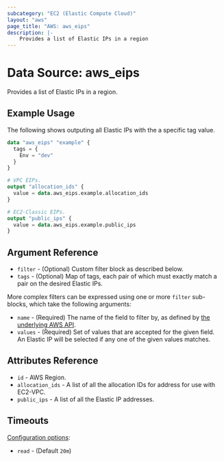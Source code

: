 ```yaml
---
subcategory: "EC2 (Elastic Compute Cloud)"
layout: "aws"
page_title: "AWS: aws_eips"
description: |-
    Provides a list of Elastic IPs in a region
---
```


# Data Source: aws_eips

Provides a list of Elastic IPs in a region.

## Example Usage

The following shows outputing all Elastic IPs with the a specific tag value.

```terraform
data "aws_eips" "example" {
  tags = {
    Env = "dev"
  }
}

# VPC EIPs.
output "allocation_ids" {
  value = data.aws_eips.example.allocation_ids
}

# EC2-Classic EIPs.
output "public_ips" {
  value = data.aws_eips.example.public_ips
}
```

## Argument Reference

* `filter` - (Optional) Custom filter block as described below.
* `tags` - (Optional) Map of tags, each pair of which must exactly match a pair on the desired Elastic IPs.

More complex filters can be expressed using one or more `filter` sub-blocks, which take the following arguments:

* `name` - (Required) The name of the field to filter by, as defined by
  [the underlying AWS API](https://docs.aws.amazon.com/AWSEC2/latest/APIReference/API_DescribeAddresses.html).
* `values` - (Required) Set of values that are accepted for the given field. An Elastic IP will be selected if any one of the given values matches.

## Attributes Reference

* `id` - AWS Region.
* `allocation_ids` - A list of all the allocation IDs for address for use with EC2-VPC.
* `public_ips` - A list of all the Elastic IP addresses.

## Timeouts

[Configuration options](https://www.terraform.io/docs/configuration/blocks/resources/syntax.html#operation-timeouts):

- `read` - (Default `20m`)
